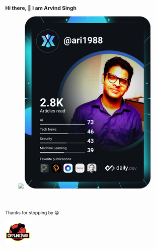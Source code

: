 ### Hi there, 👋 I am Arvind Singh

<p align="center"> 
  <img src="https://user-images.githubusercontent.com/627794/87238688-cd69cc00-c3d3-11ea-99f4-812dfd665b38.gif" width="180"> 
  <!--
  <--a href="https://app.daily.dev/ari1988"><img src="https://api.daily.dev/devcards/b1399684dbfb445593ba167e40caa89e.png?r=2zw" width="400" alt="Arvind Singh's Dev Card"/></a>
  -->
 <a href="https://app.daily.dev/ari1988"><img src="https://github.com/ari1988/ari1988/blob/master/devcard.svg" width="400" alt="Arvind Singh's Dev Card"/></a>
</p>
<br />
<br />
<!-- <p align="left"> <img src="https://komarev.com/ghpvc/?username=ari1988" alt="ari1988" /> </p> -->

<br/>
  Thanks for stopping by 😁<br/>
</p>
<code><a href="https://ari1988.github.io/" target="_blank"><img height="80" src="https://github.com/ari1988/ari1988/blob/master/sticker_2125.png"></a></code>
<br />
